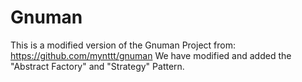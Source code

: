 # Gnuman

This is a modified version of the Gnuman Project from: https://github.com/mynttt/gnuman We have modified and added the "Abstract Factory" and "Strategy" Pattern.
